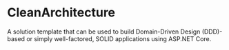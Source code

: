 # CleanArchitecture
A solution template that can be used to build Domain-Driven Design (DDD)-based or simply well-factored, SOLID applications using ASP.NET Core.
